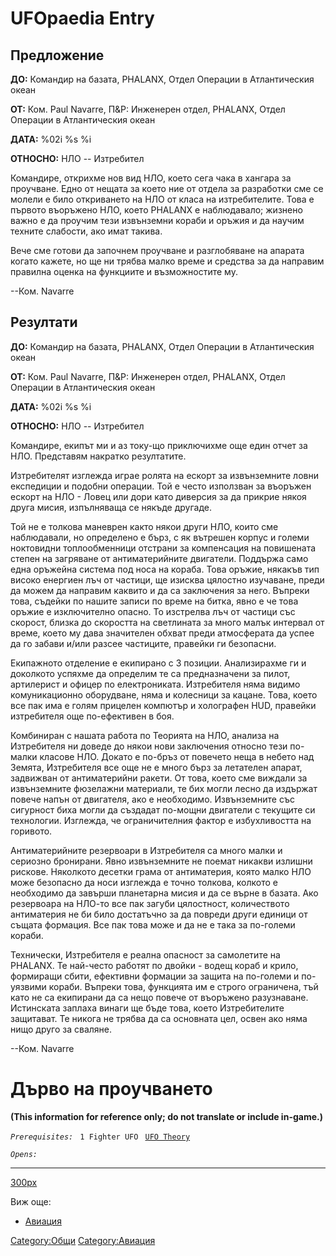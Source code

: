 # UFOpaedia Entry

## Предложение

**ДО:** Командир на базата, PHALANX, Отдел Операции в Атлантическия
океан

**ОТ:** Ком. Paul Navarre, П&Р: Инженерен отдел, PHALANX, Отдел Операции
в Атлантическия океан

**ДАТА:** %02i %s %i

**ОТНОСНО:** НЛО -- Изтребител

Командире, открихме нов вид НЛО, което сега чака в хангара за проучване.
Едно от нещата за което ние от отдела за разработки сме се молели е било
откриването на НЛО от класа на изтребителите. Това е първото въоръжено
НЛО, което PHALANX е наблюдавало; жизнено важно е да проучим тези
извънземни кораби и оръжия и да научим техните слабости, ако имат
такива.

Вече сме готови да започнем проучване и разглобяване на апарата когато
кажете, но ще ни трябва малко време и средства за да направим правилна
оценка на функциите и възможностите му.

--Ком. Navarre

## Резултати

**ДО:** Командир на базата, PHALANX, Отдел Операции в Атлантическия
океан

**ОТ:** Ком. Paul Navarre, П&Р: Инженерен отдел, PHALANX, Отдел Операции
в Атлантическия океан

**ДАТА:** %02i %s %i

**ОТНОСНО:** НЛО -- Изтребител

Командире, екипът ми и аз току-що приключихме още един отчет за НЛО.
Представям накратко резултатите.

Изтребителят изглежда играе ролята на ескорт за извънземните ловни
експедиции и подобни операции. Той е често използван за въоръжен ескорт
на НЛО - Ловец или дори като диверсия за да прикрие някоя друга мисия,
изпълняваща се някъде другаде.

Той не е толкова маневрен както някои други НЛО, които сме наблюдавали,
но определено е бърз, с як вътрешен корпус и големи ноктовидни
топлообменници отстрани за компенсация на повишената степен на загряване
от антиматерийните двигатели. Поддържа само една оръжейна система под
носа на кораба. Това оръжие, някакъв тип високо енергиен лъч от частици,
ще изисква цялостно изучаване, преди да можем да направим каквито и да
са заключения за него. Въпреки това, съдейки по нашите записи по време
на битка, явно е че това оръжие е изключително опасно. То изстрелва лъч
от частици със скорост, близка до скоростта на светлината за много малък
интервал от време, което му дава значителен обхват преди атмосферата да
успее да го забави и/или разсее частиците, правейки ги безопасни.

Екипажното отделение е екипирано с 3 позиции. Анализирахме ги и
доколкото успяхме да определим те са предназначени за пилот, артилерист
и офицер по електрониката. Изтребителя няма видимо комуникационно
оборудване, няма и колесници за кацане. Това, което все пак има е голям
прицелен компютър и холографен HUD, правейки изтребителя още
по-ефективен в боя.

Комбиниран с нашата работа по Теорията на НЛО, анализа на Изтребителя ни
доведе до някои нови заключения относно тези по-малки класове НЛО.
Докато е по-бръз от повечето неща в небето над Земята, Изтребителя все
още не е много бърз за летателен апарат, задвижван от антиматерийни
ракети. От това, което сме виждали за извънземните фюзелажни материали,
те бих могли лесно да издържат повече напън от двигателя, ако е
необходимо. Извънземните със сигурност биха могли да създадат по-мощни
двигатели с текущите си технологии. Изглежда, че ограничителния фактор е
избухливостта на горивото.

Антиматерийните резервоари в Изтребителя са много малки и сериозно
бронирани. Явно извънземните не поемат никакви излишни рискове.
Няколкото десетки грама от антиматерия, която малко НЛО може безопасно
да носи изглежда е точно толкова, колкото е необходимо да завърши
планетарна мисия и да се върне в базата. Ако резервоара на НЛО-то все
пак загуби цялостност, количеството антиматерия не би било достатъчно за
да повреди други единици от същата формация. Все пак това може и да не е
така за по-големи кораби.

Технически, Изтребителя е реална опасност за самолетите на PHALANX. Те
най-често работят по двойки - водещ кораб и крило, формиращи сбити,
ефективни формации за защита на по-големи и по-уязвими кораби. Въпреки
това, функцията им е строго ограничена, тъй като не са екипирани да са
нещо повече от въоръжено разузнаване. Истинската заплаха винаги ще бъде
това, което Изтребителите защитават. Те никога не трябва да са основната
цел, освен ако няма нищо друго за сваляне.

--Ком. Navarre

# Дърво на проучването

**(This information for reference only; do not translate or include
in-game.)**

*`Prerequisites:`*
` 1 Fighter UFO`
` `[`UFO Theory`](Research/UFO_Theory "wikilink")

*`Opens:`*

------------------------------------------------------------------------

[300px](image:Ufo_fighter.jpg "wikilink")

Виж още:

- [Авиация](Летателни_апарати/НЛО "wikilink")

[Category:Общи](Category:Общи "wikilink")
[Category:Авиация](Category:Авиация "wikilink")